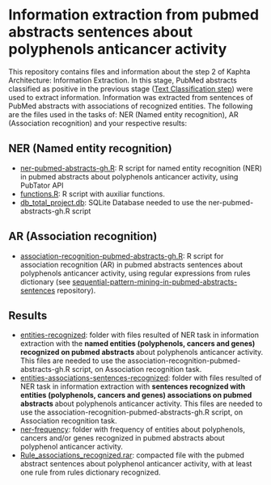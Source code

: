 <h1>Information extraction from pubmed abstracts sentences about polyphenols anticancer activity</h1>

<p>This repository contains files and information about the step 2 of Kaphta Architecture: Information Extraction. In this stage, PubMed abstracts classified as positive in the previous stage (<a href='https://github.com/ramongsilva/Text-classification-of-pubmed-abstracts-on-polyphenols-anticancer-activity'>Text Classification step</a>) were used to extract information. Information was extracted from sentences of PubMed abstracts with associations of recognized entities. The following are the files used in the tasks of: NER (Named entity recognition), AR (Association recognition) and your respective results:</p>

<h2>NER (Named entity recognition)</h2>
<ul>
  <li><a href='https://github.com/ramongsilva/Information-extraction-from-pubmed-abstracts-sentences-about-polyphenols-anticancer-activity/blob/main/ner-pubmed-abstracts-gh.R'>ner-pubmed-abstracts-gh.R</a>: R script for named entity recognition (NER) in pubmed abstracts about polyphenols anticancer activity, using PubTator API</li>
  <li><a href='https://github.com/ramongsilva/Information-extraction-from-pubmed-abstracts-sentences-about-polyphenols-anticancer-activity/blob/main/functions.R'>functions.R</a>: R script with auxiliar functions.</li>
   <li><a href='https://drive.google.com/file/d/1ZxQOrWO0SXXDvnnz4yIwlIhWNvw_uDVH/view'>db_total_project.db</a>:  SQLite Database needed to use the ner-pubmed-abstracts-gh.R script</li>
</ul>

<h2>AR (Association recognition)</h2>
<ul>
  <li><a href='https://github.com/ramongsilva/Information-extraction-from-pubmed-abstracts-sentences-about-polyphenols-anticancer-activity/blob/main/association-recognition-pubmed-abstracts-gh.R'>association-recognition-pubmed-abstracts-gh.R</a>: R script for association recognition (AR) in pubmed abstracts sentences about polyphenols anticancer activity, using regular expressions from rules dictionary (see <a href='https://github.com/ramongsilva/sequential-pattern-mining-in-pubmed-abstracts-sentences'>sequential-pattern-mining-in-pubmed-abstracts-sentences</a> repository).</li>
 </ul>

<h2>Results</h2>
<ul>
    <li><a href='https://github.com/ramongsilva/Information-extraction-from-pubmed-abstracts-sentences-about-polyphenols-anticancer-activity/tree/main/entities-recognized'>entities-recognized</a>: folder with files resulted of NER task in information extraction with the <strong>named entities (polyphenols, cancers and genes) recognized on pubmed abstracts </strong> about polyphenols anticancer activity. This files are needed to use the association-recognition-pubmed-abstracts-gh.R script, on Association recognition task.</li>
  <li><a href='https://github.com/ramongsilva/Information-extraction-from-pubmed-abstracts-sentences-about-polyphenols-anticancer-activity/tree/main/entities-associations-sentences-recognized'>entities-associations-sentences-recognized</a>: folder with files resulted of NER task in information extraction with <strong> sentences recognized with entities (polyphenols, cancers and genes) associations on pubmed abstracts </strong> about polyphenols anticancer activity. This files are needed to use the association-recognition-pubmed-abstracts-gh.R script, on Association recognition task.</li>
    <li><a href='https://github.com/ramongsilva/Information-extraction-from-pubmed-abstracts-sentences-about-polyphenols-anticancer-activity/tree/main/ner-frequency'>ner-frequency</a>: folder with frequency of entities about polyphenols, cancers and/or genes recognized in pubmed abstracts about polyphenol anticancer activity.</li>
    <li><a href='https://github.com/ramongsilva/Information-extraction-from-pubmed-abstracts-sentences-about-polyphenols-anticancer-activity/blob/main/Rule_associations_recognized.rar'>Rule_associations_recognized.rar</a>: compacted file with the pubmed abstract sentences about polyphenol anticancer activity,  with at least one rule from rules dictionary recognized.</li>
</ul>



